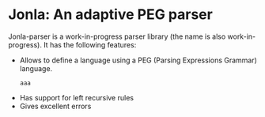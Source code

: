 # Jonla: An adaptive PEG parser
Jonla-parser is a work-in-progress parser library (the name is also work-in-progress).
It has the following features:
- Allows to define a language using a PEG (Parsing Expressions Grammar) language.
  ```
  aaa
  ```
- Has support for left recursive rules
- Gives excellent errors